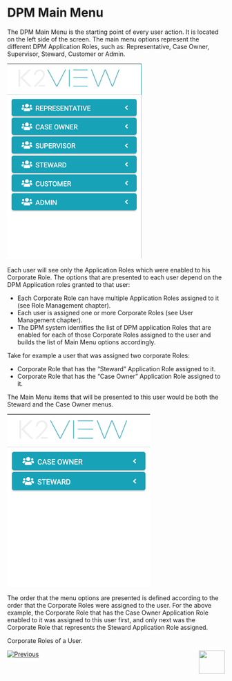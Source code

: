 # DPM Main Menu

The DPM Main Menu is the starting point of every user action. It is located on the left side of the screen. The main menu options represent the different DPM Application Roles, such as: Representative, Case Owner, Supervisor, Steward, Customer or Admin. 

 ![image](images/Figure_30_Main_Menu.png)

Each user will see only the Application Roles which were enabled to his Corporate Role. The options that are presented to each user depend on the DPM Application roles granted to that user: 

- Each Corporate Role can have multiple Application Roles assigned to it (see Role Management chapter).
- Each user is assigned one or more Corporate Roles (see User Management chapter). 
- The DPM system identifies the list of DPM application Roles that are enabled for each of those Corporate Roles assigned to the user and builds the list of Main Menu options accordingly. 

Take for example a user that was assigned two corporate Roles:

- Corporate Role that has the “Steward” Application Role assigned to it.
- Corporate Role that has the “Case Owner” Application Role assigned to it.

The Main Menu items that will be presented to this user would be both the Steward and the Case Owner menus.

 ![image](images/Figure_31_Main_Menu_with_two_menu_items.png)

The order that the menu options are presented is defined according to the order that the Corporate Roles were assigned to the user. For the above example, the Corporate Role that has the Case Owner Application Role enabled to it was assigned to this user first, and only next was the Corporate Role that represents the Steward Application Role assigned.  

Corporate Roles of a User.  

[![Previous](/articles/images/Previous.png)](/articles/00_DPM_User_Guide/04_3_Roles_management.md)[<img align="right" width="60" height="54" src="/articles/images/Next.png">](/articles/00_DPM_User_Guide/05_Representative_User_Interface.md)

